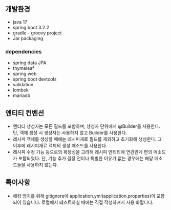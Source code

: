 ## 개발환경
- java 17
- spring boot 3.2.2
- gradle - groovy project
- Jar packaging
### dependencies
- spring data JPA
- thymeleaf
- spring web
- spring boot devtools
- validation
- lombok
- mariadb
## 엔티티 컨벤션
- 엔티티 생성자는 모든 필드를 포함하며, 생성자 단위에서 @Builder를 사용한다. 단, 객체 생성 시 생성자는 사용하지 않고 Builder를 사용한다.
- 레시피 객체를 생성할 때에는 레시피재료 필드를 제외하고 초기화해 생성한다. 그 이후에 레시피재료 객체의 생성 메소드를 사용한다.
- 레시피 수정 기능 등으로의 확장성을 고려해 레시피 엔티티에 연관관계 편의 메소드가 포함되었다. 단, 기능 추가 결정 전이나 특별한 이유가 없는 경우에는 해당 메소드들을 사용하지 않는다.
## 특이사항
- 해킹 방지를 위해 gitignore에 application.yml(application.properties)이 포함되어 있습니다. 로컬에서 테스트하실 때에는 직접 작성하셔서 사용 바랍니다.